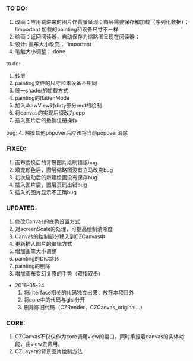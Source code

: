 ### TO DO:
1. 改画：应用跳进来时图片作背景呈现；图层需要保存和加载（序列化数据）； !important  加载的painting和设备尺寸不一样  
2. 绘画：返回阅读器，自动保存为缩略图呈现在阅读器；
3. 设计: 画布大小改变；                                         'important
4. 笔触大小调整；                                              done


to do:
1. 转屏
2. painting文件的尺寸和本设备不相同
3. 统一shader的加载方式
4. painting的flattenMode
5. 加入drawView对dirty部分rect的绘制
6. 将canvas的实现后缀改为.cpp
7. 插入图片后的撤销注册操作

bug:
4. 触摸其他popover后应该将当前popover消除

### FIXED:
1. 画布变换后的背景图片绘制错误bug  
2. 填充颜色后，图层缩略图没有立马改变bug
3. 初次启动后的新建绘画没有保存bug
4. 插入图片后，图层页码出错bug
5. 插入的图片显示不正确bug

### UPDATED:
1. 修改Canvas的底色设置方式
2. 对screenScale的处理，可提高绘制清晰度
3. Canvas的绘制部分移入到CZCanvas中
4. 更新插入图片的编辑方式
5. 增加画笔大小调整
6. painting的DIC跳转 
7. painting的删除
8. 增加画布变幻复原的手势（双指双击）

- 2016-05-24
    1. 将interface相关的代码独立出来，放在本项目外
    2. 将core中的代码与glsl分开
    3. 删除陈旧代码（CZRender，CZCanvas_original...）



### CORE:
1. CZCanvas不仅仅作为core调用view的接口，同时承担着canvas的实体功能，由view去调用。
2. CZLayer的背景图片绘制方法